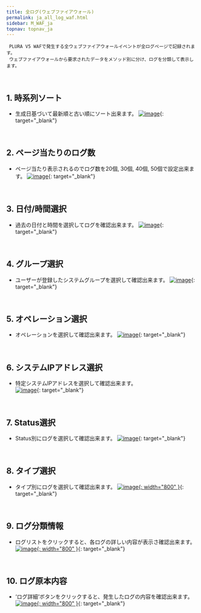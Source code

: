 ```yaml
---
title: 全ログ(ウェブファイアウォール)
permalink: ja_all_log_waf.html
sidebar: M_WAF_ja
topnav: topnav_ja
---
```


     PLURA V5 WAFで発生する全ウェブファイアウォールイベントが全ログページで記録されます。
     ウェブファイアウォールから要求されたデータをメソッド別に分け、ログを分類して表示します。

<br />

## 1. 時系列ソート
- 生成日基づいて最新順と古い順にソート出来ます。
[![image](/docs/images/Manual/waf/all/1.png)](/docs/images/Manual웹방화벽/waf/all/1.png){: target="_blank"}

<br />

## 2. ページ当たりのログ数
- ページ当たり表示されるのでログ数を20個, 30個, 40個, 50個で設定出来ます。
[![image](/docs/images/Manual/waf/all/2.png)](/docs/images/Manual/waf/all/2.png){: target="_blank"}

<br />

## 3. 日付/時間選択
- 過去の日付と時間を選択してログを確認出来ます。
[![image](/docs/images/Manual/waf/all/3.png)](/docs/images/Manual/waf/all/3.png){: target="_blank"}

<br />

## 4. グループ選択
- ユーザーが登録したシステムグループを選択して確認出来ます。
[![image](/docs/images/Manual/waf/all/4.png)](/docs/images/Manual/waf/all/4.png){: target="_blank"}

<br />

## 5. オペレーション選択
- オペレーションを選択して確認出来ます。
[![image](/docs/images/Manual/waf/all/5.png)](/docs/images/Manual/waf/all/5.png){: target="_blank"}

<br />

## 6. システムIPアドレス選択
- 特定システムIPアドレスを選択して確認出来ます。   
[![image](/docs/images/Manual/waf/all/6.png)](/docs/images/Manual/waf/all/6.png){: target="_blank"}
 
<br />

## 7. Status選択
- Status別にログを選択して確認出来ます。
[![image](/docs/images/Manual/waf/all/7.png)](/docs/images/Manual/waf/all/7.png){: target="_blank"}

<br />

## 8. タイプ選択
- タイプ別にログを選択して確認出来ます。 
[![image](/docs/images/Manual/waf/all/8.png){: width="800" }](/docs/images/Manual/waf/all/8.png){: target="_blank"}

<br />

## 9. ログ分類情報
- ログリストをクリックすると、各ログの詳しい内容が表示さ確認出来ます。   
[![image](/docs/images/Manual/waf/all/9.png){: width="800" }](/docs/images/Manual/waf/all/9.png){: target="_blank"}

<br />

## 10. ログ原本内容
- ‘ログ詳細’ボタンをクリックすると、発生したログの内容を確認出来ます。
[![image](/docs/images/Manual/waf/all/10.png){: width="800" }](/docs/images/Manual/waf/all/10.png){: target="_blank"}
